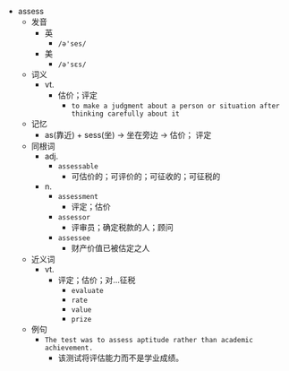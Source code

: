 - assess
  - 发音
    - 英
      - `/ə'ses/`
    - 美
      - `/ə'sɛs/`
  - 词义
    - vt.
      - 估价；评定
        - `to make a judgment about a person or situation after thinking carefully about it`
  - 记忆
    - as(靠近) + sess(坐) → 坐在旁边 → 估价； 评定
  - 同根词
    - adj.
      - `assessable`
        - 可估价的；可评价的；可征收的；可征税的
    - n.
      - `assessment`
        - 评定；估价
      - `assessor`
        - 评审员；确定税款的人；顾问
      - `assessee`
        - 财产价值已被估定之人
  - 近义词
    - vt.
      - 评定；估价；对…征税
        - `evaluate`
        - `rate`
        - `value`
        - `prize`
  - 例句
    - `The test was to assess aptitude rather than academic achievement.`
      - 该测试将评估能力而不是学业成绩。

